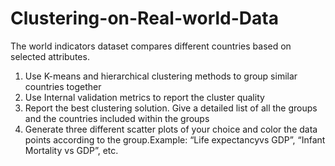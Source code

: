 # Clustering-on-Real-world-Data

The world indicators dataset compares different countries based on selected attributes.
1. Use  K-means and hierarchical clustering methods to group similar countries together
2. Use Internal validation metrics to report the cluster quality
3. Report the best clustering solution. Give a detailed list of all the groups and the countries included within the groups
4. Generate three different scatter plots of your choice and color the data points according to the group.Example: “Life expectancyvs GDP”,  “Infant Mortality vs
GDP”, etc.
